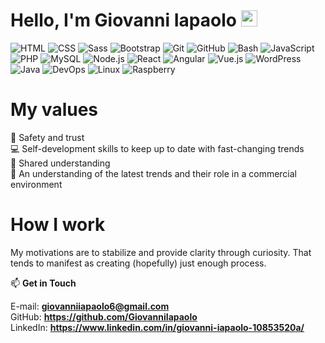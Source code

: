# Hello, I'm Giovanni Iapaolo <img src="https://media.giphy.com/media/hvRJCLFzcasrR4ia7z/giphy.gif" width="26px">

![HTML](https://img.shields.io/badge/HTML-f16529?style=flat-square&logo=HTML5&logoColor=Black)
![CSS](https://img.shields.io/badge/CSS-2965f1?style=flat-square&logo=CSS3)
![Sass](https://img.shields.io/badge/Sass-ffffff?style=flat-square&logo=Sass)
![Bootstrap](https://img.shields.io/badge/-Bootstrap-553c7b?style=flat-square&logo=Bootstrap)
![Git](https://img.shields.io/badge/Git-3E2c00?style=flat-square&logo=Git)
![GitHub](https://img.shields.io/badge/-GitHub-333333?style=flat-square&logo=Github)
![Bash](https://img.shields.io/badge/Bash-807f83?style=flat-square&logo=GNU-Bash)
![JavaScript](https://img.shields.io/badge/JavaScript-323330?style=flat-square&logo=JavaScript)
![PHP](https://img.shields.io/badge/PHP-4f5b93?style=flat-square&logo=PHP)
![MySQL](https://img.shields.io/badge/MySQL-f29111?style=flat-square&logo=MySQL)
![Node.js](https://img.shields.io/badge/Node.js-336633?style=flat-square&logo=Node.js)
![React](https://img.shields.io/badge/React-282c34?style=flat-square&logo=React)
![Angular](https://img.shields.io/badge/Angular-b52e31?style=flat-square&logo=Angular)
![Vue.js](https://img.shields.io/badge/Vue.js-41b883?style=flat-square&logo=Vue-js)
![WordPress](https://img.shields.io/badge/WordPress-0073aa?style=flat-square&logo=WordPress)
![Java](https://img.shields.io/badge/Java-f89820?style=flat-square&logo=Java)
![DevOps](https://img.shields.io/badge/DevOps-008ad7?style=flat-square&logo=DevOps)
![Linux](https://img.shields.io/badge/Linux-a1a1a4?style=flat-square&logo=Linux)
![Raspberry](https://img.shields.io/badge/Raspberry-a22846?style=flat-square&logo=Raspberry-Pi)

# My values

📌 Safety and trust <br>
💻 Self-development skills to keep up to date with fast-changing trends <br>
🚀 Shared understanding <br>
📑 An understanding of the latest trends and their role in a commercial environment<br>


# How I work

My motivations are to stabilize and provide clarity through curiosity. That tends to manifest as creating (hopefully) just enough process.

📫 <b>Get in Touch</b>

E-mail: <b>giovanniiapaolo6@gmail.com</b> <br>
GitHub: <b>https://github.com/GiovanniIapaolo</b> <br>
LinkedIn: <b>https://www.linkedin.com/in/giovanni-iapaolo-10853520a/</b> <br>

